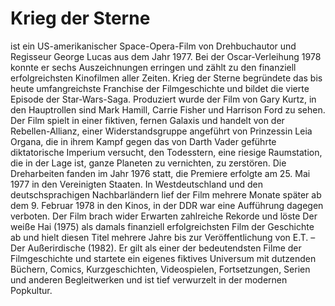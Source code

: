 # Krieg der Sterne

ist ein US-amerikanischer Space-Opera-Film von Drehbuchautor und Regisseur George Lucas aus dem Jahr 1977. Bei der Oscar-Verleihung 1978 konnte er sechs Auszeichnungen erringen und zählt zu den finanziell erfolgreichsten Kinofilmen aller Zeiten. Krieg der Sterne begründete das bis heute umfangreichste Franchise der Filmgeschichte und bildet die vierte Episode der Star-Wars-Saga. Produziert wurde der Film von Gary Kurtz, in den Hauptrollen sind Mark Hamill, Carrie Fisher und Harrison Ford zu sehen.
Der Film spielt in einer fiktiven, fernen Galaxis und handelt von der Rebellen-Allianz, einer Widerstandsgruppe angeführt von Prinzessin Leia Organa, die in ihrem Kampf gegen das von Darth Vader geführte diktatorische Imperium versucht, den Todesstern, eine riesige Raumstation, die in der Lage ist, ganze Planeten zu vernichten, zu zerstören.
Die Dreharbeiten fanden im Jahr 1976 statt, die Premiere erfolgte am 25. Mai 1977 in den Vereinigten Staaten. In Westdeutschland und den deutschsprachigen Nachbarländern lief der Film mehrere Monate später ab dem 9. Februar 1978 in den Kinos, in der DDR war eine Aufführung dagegen verboten. Der Film brach wider Erwarten zahlreiche Rekorde und löste Der weiße Hai (1975) als damals finanziell erfolgreichsten Film der Geschichte ab und hielt diesen Titel mehrere Jahre bis zur Veröffentlichung von E.T. – Der Außerirdische (1982). Er gilt als einer der bedeutendsten Filme der Filmgeschichte und startete ein eigenes fiktives Universum mit dutzenden Büchern, Comics, Kurzgeschichten, Videospielen, Fortsetzungen, 
Serien und anderen Begleitwerken und ist tief verwurzelt in der modernen Popkultur.
